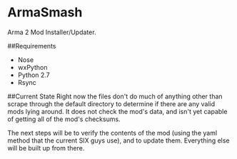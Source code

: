 ArmaSmash
=========

Arma 2 Mod Installer/Updater.

##Requirements

* Nose
* wxPython
* Python 2.7
* Rsync

##Current State
Right now the files don't do much of anything other than scrape through the default directory to determine if there are any valid mods lying around.  It does not check the mod's data, and isn't yet capable of getting all of the mod's checksums.

The next steps will be to verify the contents of the mod (using the yaml method that the current SIX guys use), and to update them.  Everything else will be built up from there.
